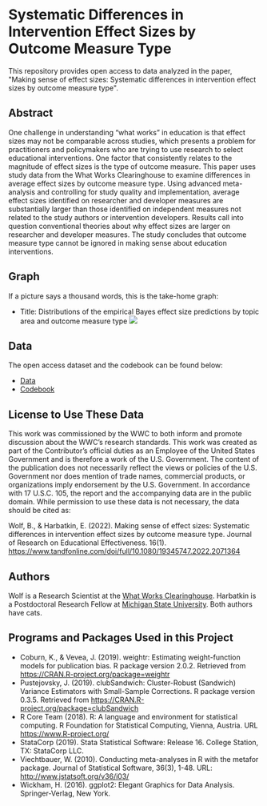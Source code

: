 # Systematic Differences in Intervention Effect Sizes by Outcome Measure Type
This repository provides open access to data analyzed in the paper, "Making sense of effect sizes: Systematic differences in intervention effect sizes by outcome measure type". 

## Abstract

One challenge in understanding “what works” in education is that effect sizes may not be comparable across studies, which presents a problem for practitioners and policymakers who are trying to use research to select educational interventions. One factor that consistently relates to the magnitude of effect sizes is the type of outcome measure. This paper uses study data from the What Works Clearinghouse to examine differences in average effect sizes by outcome measure type. Using advanced meta-analysis and controlling for study quality and implementation, average effect sizes identified on researcher and developer measures are substantially larger than those identified on independent measures not related to the study authors or intervention developers. Results call into question conventional theories about why effect sizes are larger on researcher and developer measures. The study concludes that outcome measure type cannot be ignored in making sense about education interventions.

## Graph

If a picture says a thousand words, this is the take-home graph:
- Title: Distributions of the empirical Bayes effect size predictions by topic area and outcome measure type
![](https://github.com/betsyjwolf/Systematic-Differences-in-Intervention-Effect-Sizes-by-Outcome-Measure-Type/blob/master/wp_meta2_v2.png)

## Data

The open access dataset and the codebook can be found below:

- [Data](https://github.com/betsyjwolf/Systematic-Differences-in-Intervention-Effect-Sizes-by-Outcome-Measure-Type/blob/master/wp_meta_v2.csv)
- [Codebook](https://github.com/betsyjwolf/Systematic-Differences-in-Intervention-Effect-Sizes-by-Outcome-Measure-Type/blob/master/wp_meta_v2_codebook.xlsx)


## License to Use These Data

This work was commissioned by the WWC to both inform and promote discussion about the WWC’s research standards. This work was created as part of the Contributor’s official duties as an Employee of the United States Government and is therefore a work of the U.S. Government. The content of the publication does not necessarily reflect the views or policies of the U.S. Government nor does mention of trade names, commercial products, or organizations imply endorsement by the U.S. Government. In accordance with 17 U.S.C. 105, the report and the accompanying data are in the public domain. While permission to use these data is not necessary, the data should be cited as:

Wolf, B., & Harbatkin, E. (2022). Making sense of effect sizes: Systematic differences in intervention effect sizes by outcome measure type. Journal of Research on Educational Effectiveness. 16(1). https://www.tandfonline.com/doi/full/10.1080/19345747.2022.2071364 

## Authors

Wolf is a Research Scientist at the [What Works Clearinghouse](https://ies.ed.gov/ncee/wwc/).
Harbatkin is a Postdoctoral Research Fellow at [Michigan State University](https://education.msu.edu/people/harbatkin-erica/).
Both authors have cats.

## Programs and Packages Used in this Project

* Coburn, K., & Vevea, J. (2019). weightr: Estimating weight-function models for publication bias. R package version 2.0.2. Retrieved from https://CRAN.R-project.org/package=weightr
* Pustejovsky, J. (2019). clubSandwich: Cluster-Robust (Sandwich) Variance Estimators with Small-Sample Corrections. R package version 0.3.5. Retrieved from https://CRAN.R-project.org/package=clubSandwich 
* R Core Team (2018). R: A language and environment for statistical computing. R Foundation for Statistical Computing, Vienna, Austria. URL https://www.R-project.org/
* StataCorp (2019). Stata Statistical Software: Release 16. College Station, TX: StataCorp LLC.
* Viechtbauer, W. (2010). Conducting meta-analyses in R with the metafor package. Journal of
  Statistical Software, 36(3), 1-48. URL: http://www.jstatsoft.org/v36/i03/
 * Wickham, H. (2016). ggplot2: Elegant Graphics for Data Analysis. Springer-Verlag, New York. 
  






